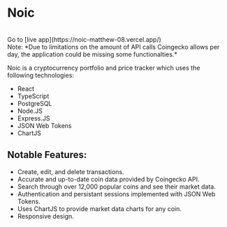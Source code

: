 # Noic
<br>
Go to [live app](https://noic-matthew-08.vercel.app/)
<br>
Note:  *Due to limitations on the amount of API calls Coingecko allows per day, the application could be missing some functionalties.*


Noic is a cryptocurrency portfolio and price tracker which uses the following technologies:

- React
- TypeScript
- PostgreSQL
- Node.JS
- Express.JS
- JSON Web Tokens
- ChartJS

## Notable Features:

- Create, edit, and delete transactions.
- Accurate and up-to-date coin data provided by Coingecko API.
- Search through over 12,000 popular coins and see their market data.
- Authentication and persistant sessions implemented with JSON Web Tokens.
- Uses ChartJS to provide market data charts for any coin.
- Responsive design.
